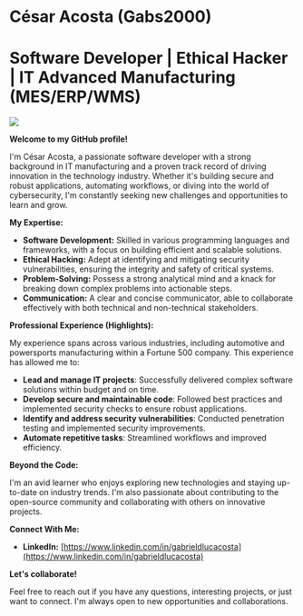 # César Acosta (Gabs2000)
# Software Developer | Ethical Hacker | IT Advanced Manufacturing (MES/ERP/WMS)

<a href="https://www.linkedin.com/in/gabrieldlucacosta">
    <img src="https://img.shields.io/badge/-Linkedin-blue?style=flat-square&logo=linkedin">
</a>

**Welcome to my GitHub profile!**

I'm César Acosta, a passionate software developer with a strong background in IT manufacturing and a proven track record of driving innovation in the technology industry. Whether it's building secure and robust applications, automating workflows, or diving into the world of cybersecurity, I'm constantly seeking new challenges and opportunities to learn and grow.

**My Expertise:**

* **Software Development:** Skilled in various programming languages and frameworks, with a focus on building efficient and scalable solutions.
* **Ethical Hacking:** Adept at identifying and mitigating security vulnerabilities, ensuring the integrity and safety of critical systems.
* **Problem-Solving:** Possess a strong analytical mind and a knack for breaking down complex problems into actionable steps.
* **Communication:** A clear and concise communicator, able to collaborate effectively with both technical and non-technical stakeholders.

**Professional Experience (Highlights):**

My experience spans across various industries, including automotive and powersports manufacturing within a Fortune 500 company. This experience has allowed me to:

* **Lead and manage IT projects**: Successfully delivered complex software solutions within budget and on time.
* **Develop secure and maintainable code**: Followed best practices and implemented security checks to ensure robust applications.
* **Identify and address security vulnerabilities**: Conducted penetration testing and implemented security improvements.
* **Automate repetitive tasks**: Streamlined workflows and improved efficiency.

**Beyond the Code:**

I'm an avid learner who enjoys exploring new technologies and staying up-to-date on industry trends. I'm also passionate about contributing to the open-source community and collaborating with others on innovative projects.

**Connect With Me:**

* **LinkedIn:** [https://www.linkedin.com/in/gabrieldlucacosta](https://www.linkedin.com/in/gabrieldlucacosta)

**Let's collaborate!** 

Feel free to reach out if you have any questions, interesting projects, or just want to connect. I'm always open to new opportunities and collaborations.